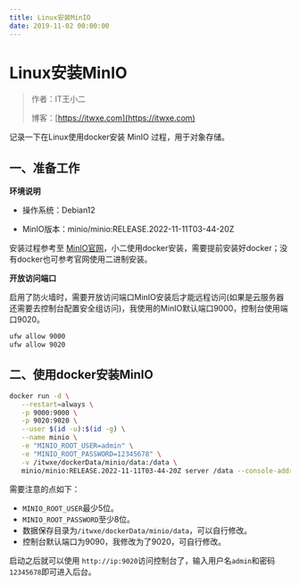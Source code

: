 ```yaml
---
title: Linux安装MinIO
date: 2019-11-02 00:00:00
---
```


# Linux安装MinIO

> 作者：IT王小二
>
> 博客：[https://itwxe.com](https://itwxe.com)

记录一下在Linux使用docker安装 MinIO 过程，用于对象存储。

## 一、准备工作

**环境说明**

- 操作系统：Debian12

- MinIO版本：minio/minio:RELEASE.2022-11-11T03-44-20Z

安装过程参考至 [MinIO官网](https://docs.min.io/cn/minio-quickstart-guide.html)，小二使用docker安装，需要提前安装好docker；没有docker也可参考官网使用二进制安装。

**开放访问端口**

启用了防火墙时，需要开放访问端口MinIO安装后才能远程访问(如果是云服务器还需要去控制台配置安全组访问)，我使用的MinIO默认端口9000，控制台使用端口9020。

```bash
ufw allow 9000
ufw allow 9020
```

## 二、使用docker安装MinIO

```bash
docker run -d \
   --restart=always \
   -p 9000:9000 \
   -p 9020:9020 \
   --user $(id -u):$(id -g) \
   --name minio \
   -e "MINIO_ROOT_USER=admin" \
   -e "MINIO_ROOT_PASSWORD=12345678" \
   -v /itwxe/dockerData/minio/data:/data \
   minio/minio:RELEASE.2022-11-11T03-44-20Z server /data --console-address ":9020" -address ":9000"
```

需要注意的点如下：

- `MINIO_ROOT_USER`最少5位。
- `MINIO_ROOT_PASSWORD`至少8位。
- 数据保存目录为`/itwxe/dockerData/minio/data`，可以自行修改。
- 控制台默认端口为9090，我修改为了9020，可自行修改。

启动之后就可以使用 `http://ip:9020`访问控制台了，输入用户名`admin`和密码`12345678`即可进入后台。